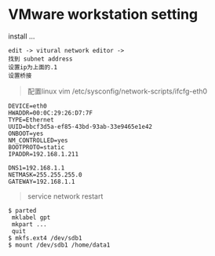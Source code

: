 # VMware workstation setting 

install ...


```
edit -> vitural network editor -> 
找到 subnet address
设置ip为上面的.1
设置桥接

```

> 配置linux vim /etc/sysconfig/network-scripts/ifcfg-eth0 

```
DEVICE=eth0
HWADDR=00:0C:29:26:D7:7F
TYPE=Ethernet
UUID=bbcf3d5a-ef85-43bd-93ab-33e9465e1e42
ONBOOT=yes
NM_CONTROLLED=yes
BOOTPROTO=static
IPADDR=192.168.1.211

DNS1=192.168.1.1
NETMASK=255.255.255.0
GATEWAY=192.168.1.1
```
> service network restart

```
$ parted
 mklabel gpt
 mkpart ...
 quit
$ mkfs.ext4 /dev/sdb1
$ mount /dev/sdb1 /home/data1

```

